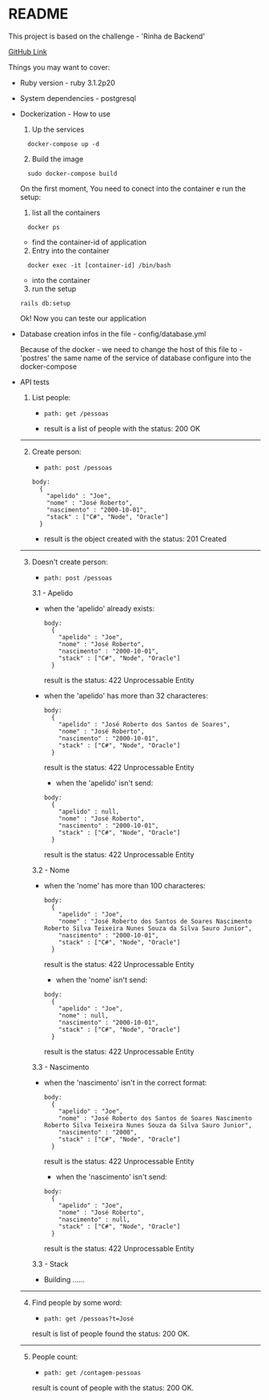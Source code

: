 # README

This project is based on the challenge - 'Rinha de Backend'

[GitHub Link](https://github.com/zanfranceschi/rinha-de-backend-2023-q3/blob/main/INSTRUCOES.md)

Things you may want to cover:

* Ruby version - ruby 3.1.2p20

* System dependencies - postgresql

* Dockerization - How to use
  1. Up the services
    ```
      docker-compose up -d
    ```

  2. Build the image
    ```
      sudo docker-compose build
    ```

  On the first moment, You need to conect into the container e run the setup:
  1. list all the containers
    ```
      docker ps
    ```
  - find the container-id of application
  2. Entry into the container
    ```
      docker exec -it [container-id] /bin/bash
    ```
  - into the container
  3. run the setup
    ```
    rails db:setup
    ```

  Ok! Now you can teste our application

* Database creation
  infos in the file - config/database.yml

  Because of the docker - we need to change the host of this file to - 'postres'
    the same name of the service of database configure into the docker-compose

* API tests

  1. List people:
      * `path: get /pessoas`

      * result is a list of people with the status: 200 OK
  ___

  2. Create person:
      * `path: post /pessoas`

      ```
      body:
        {
          "apelido" : "Joe",
          "nome" : "José Roberto",
          "nascimento" : "2000-10-01",
          "stack" : ["C#", "Node", "Oracle"]
        }
      ```

      * result is the object created with the status: 201 Created

  ___

  3. Doesn't create person:
      * `path: post /pessoas`

      3.1 - Apelido
      * when the 'apelido' already exists:

        ```
        body:
          {
            "apelido" : "Joe",
            "nome" : "José Roberto",
            "nascimento" : "2000-10-01",
            "stack" : ["C#", "Node", "Oracle"]
          }
        ```

        result is the status: 422 Unprocessable Entity

      * when the 'apelido' has more than 32 characteres:

        ```
        body:
          {
            "apelido" : "José Roberto dos Santos de Soares",
            "nome" : "José Roberto",
            "nascimento" : "2000-10-01",
            "stack" : ["C#", "Node", "Oracle"]
          }
        ```

        result is the status: 422 Unprocessable Entity

         * when the 'apelido' isn't send:

        ```
        body:
          {
            "apelido" : null,
            "nome" : "José Roberto",
            "nascimento" : "2000-10-01",
            "stack" : ["C#", "Node", "Oracle"]
          }
        ```

        result is the status: 422 Unprocessable Entity

      3.2 - Nome
      * when the 'nome' has more than 100 characteres:

        ```
        body:
          {
            "apelido" : "Joe",
            "nome" : "José Roberto dos Santos de Soares Nascimento Roberto Silva Teixeira Nunes Souza da Silva Sauro Junior",
            "nascimento" : "2000-10-01",
            "stack" : ["C#", "Node", "Oracle"]
          }
        ```

        result is the status: 422 Unprocessable Entity

         * when the 'nome' isn't send:

        ```
        body:
          {
            "apelido" : "Joe",
            "nome" : null,
            "nascimento" : "2000-10-01",
            "stack" : ["C#", "Node", "Oracle"]
          }
        ```

        result is the status: 422 Unprocessable Entity

      3.3 - Nascimento
      * when the 'nascimento' isn't in the correct format:

        ```
        body:
          {
            "apelido" : "Joe",
            "nome" : "José Roberto dos Santos de Soares Nascimento Roberto Silva Teixeira Nunes Souza da Silva Sauro Junior",
            "nascimento" : "2000",
            "stack" : ["C#", "Node", "Oracle"]
          }
        ```

        result is the status: 422 Unprocessable Entity

         * when the 'nascimento' isn't send:

        ```
        body:
          {
            "apelido" : "Joe",
            "nome" : "José Roberto",
            "nascimento" : null,
            "stack" : ["C#", "Node", "Oracle"]
          }
        ```

        result is the status: 422 Unprocessable Entity

      3.3 - Stack
        - Building ......
  ___

  4. Find people by some word:
      * `path: get /pessoas?t=José`

      result is list of people found the status: 200 OK.

  ___

  5. People count:
      * `path: get /contagem-pessoas`

      result is count of people with the status: 200 OK.
